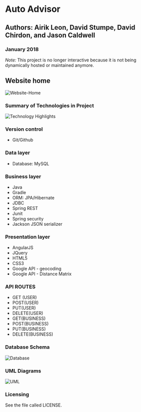 # Auto Advisor
## Authors: Airik Leon, David Stumpe, David Chirdon, and Jason Caldwell
### January 2018

*Note:* This project is no longer interactive because it is not being dynamically hosted or maintained anymore.

## Website home
![Website-Home](README-RESOURCES/README-HOME.png)
### Summary of Technologies in Project
![Technology Highlights](MVCProject/WebContent/css/img/tech_highlights.png "A screenshot showing the major technologies used for the project")
### Version control
* Git/Github
### Data layer
* Database: MySQL
### Business layer
* Java
* Gradle
* ORM: JPA/Hibernate
* JDBC
* Spring REST
* Junit
* Spring security
* Jackson JSON serializer
### Presentation layer
* AngularJS
* JQuery
* HTML5
* CSS3
* Google API - geocoding
* Google API - Distance Matrix

### API ROUTES
* GET (USER)
* POST(USER)
* PUT(USER)
* DELETE(USER)
* GET(BUSINESS)
* POST(BUSINESS)
* PUT(BUSINESS)
* DELETE(BUSINESS)

### Database Schema
![Database](README-RESOURCES/README-DB.png "AutoAdivosr database schema")

### UML Diagrams
![UML](MVCProject/WebContent/css/img/AutoUML.png "9 UML tables for the auto final project")

### Licensing
See the file called LICENSE.
